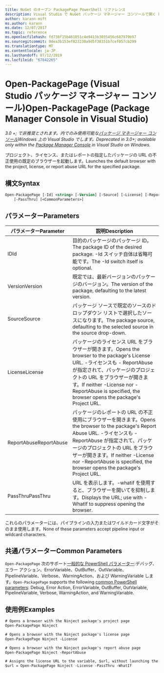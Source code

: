 ```yaml
---
title: NuGet のオープン PackagePage PowerShell リファレンス
description: Visual Studio で NuGet パッケージ マネージャー コンソールで開く PackagePage PowerShell コマンドのリファレンスです。
author: karann-msft
ms.author: karann
ms.date: 12/07/2017
ms.topic: reference
ms.openlocfilehash: fd738f15b461051c4e9413b3035456c687979b97
ms.sourcegitcommit: 0dea3b153ef823230a9d5f38351b7cef057cb299
ms.translationtype: MT
ms.contentlocale: ja-JP
ms.lasthandoff: 07/12/2019
ms.locfileid: "67842265"
---
```

# <a name="open-packagepage-package-manager-console-in-visual-studio"></a><span data-ttu-id="7bf31-103">Open-PackagePage (Visual Studio パッケージ マネージャー コンソール)</span><span class="sxs-lookup"><span data-stu-id="7bf31-103">Open-PackagePage (Package Manager Console in Visual Studio)</span></span>

<span data-ttu-id="7bf31-104">*3.0 +; で非推奨とされます。内でのみ使用可能な[パッケージ マネージャー コンソール](package-manager-console.md)Windows 上の Visual Studio でします。*</span><span class="sxs-lookup"><span data-stu-id="7bf31-104">*Deprecated in 3.0+; available only within the [Package Manager Console](package-manager-console.md) in Visual Studio on Windows.*</span></span>

<span data-ttu-id="7bf31-105">プロジェクト、ライセンス、またはレポートの指定したパッケージの URL の不正使用の既定のブラウザーを起動します。</span><span class="sxs-lookup"><span data-stu-id="7bf31-105">Launches the default browser with the project, license, or report abuse URL for the specified package.</span></span>

## <a name="syntax"></a><span data-ttu-id="7bf31-106">構文</span><span class="sxs-lookup"><span data-stu-id="7bf31-106">Syntax</span></span>

```ps
Open-PackagePage [-Id] <string> [-Version] [-Source] [-License] [-ReportAbuse]
    [-PassThru] [<CommonParameters>]
```

## <a name="parameters"></a><span data-ttu-id="7bf31-107">パラメーター</span><span class="sxs-lookup"><span data-stu-id="7bf31-107">Parameters</span></span>

| <span data-ttu-id="7bf31-108">パラメーター</span><span class="sxs-lookup"><span data-stu-id="7bf31-108">Parameter</span></span> | <span data-ttu-id="7bf31-109">説明</span><span class="sxs-lookup"><span data-stu-id="7bf31-109">Description</span></span> |
| --- | --- |
| <span data-ttu-id="7bf31-110">ID</span><span class="sxs-lookup"><span data-stu-id="7bf31-110">Id</span></span> | <span data-ttu-id="7bf31-111">目的のパッケージのパッケージ ID。</span><span class="sxs-lookup"><span data-stu-id="7bf31-111">The package ID of the desired package.</span></span> <span data-ttu-id="7bf31-112">-Id スイッチ自体は省略可能です。</span><span class="sxs-lookup"><span data-stu-id="7bf31-112">The -Id switch itself is optional.</span></span> |
| <span data-ttu-id="7bf31-113">Version</span><span class="sxs-lookup"><span data-stu-id="7bf31-113">Version</span></span> | <span data-ttu-id="7bf31-114">既定では、最新バージョンのパッケージのバージョン。</span><span class="sxs-lookup"><span data-stu-id="7bf31-114">The version of the package, defaulting to the latest version.</span></span> |
| <span data-ttu-id="7bf31-115">Source</span><span class="sxs-lookup"><span data-stu-id="7bf31-115">Source</span></span> | <span data-ttu-id="7bf31-116">パッケージ ソースで既定のソースのドロップダウン リストで選択したソースになります。</span><span class="sxs-lookup"><span data-stu-id="7bf31-116">The package source, defaulting to the selected source in the source drop-down.</span></span> |
| <span data-ttu-id="7bf31-117">License</span><span class="sxs-lookup"><span data-stu-id="7bf31-117">License</span></span> | <span data-ttu-id="7bf31-118">パッケージのライセンス URL をブラウザーが開きます。</span><span class="sxs-lookup"><span data-stu-id="7bf31-118">Opens the browser to the package's License URL.</span></span> <span data-ttu-id="7bf31-119">-ライセンスも - ReportAbuse が指定されて、パッケージのプロジェクトの URL をブラウザーが開きます。</span><span class="sxs-lookup"><span data-stu-id="7bf31-119">If neither -License nor -ReportAbuse is specified, the browser opens the package's Project URL.</span></span> |
| <span data-ttu-id="7bf31-120">ReportAbuse</span><span class="sxs-lookup"><span data-stu-id="7bf31-120">ReportAbuse</span></span> | <span data-ttu-id="7bf31-121">パッケージのレポートの URL の不正使用にブラウザーを開きます。</span><span class="sxs-lookup"><span data-stu-id="7bf31-121">Opens the browser to the package's Report Abuse URL.</span></span> <span data-ttu-id="7bf31-122">-ライセンスも - ReportAbuse が指定されて、パッケージのプロジェクトの URL をブラウザーが開きます。</span><span class="sxs-lookup"><span data-stu-id="7bf31-122">If neither -License nor -ReportAbuse is specified, the browser opens the package's Project URL.</span></span> |
| <span data-ttu-id="7bf31-123">PassThru</span><span class="sxs-lookup"><span data-stu-id="7bf31-123">PassThru</span></span> | <span data-ttu-id="7bf31-124">URL を表示します。-whatif を使用すると、ブラウザーを開いてを抑制します。</span><span class="sxs-lookup"><span data-stu-id="7bf31-124">Displays the URL; use with -WhatIf to suppress opening the browser.</span></span> |

<span data-ttu-id="7bf31-125">これらのパラメーターには、パイプラインの入力またはワイルドカード文字がそのまま使用します。</span><span class="sxs-lookup"><span data-stu-id="7bf31-125">None of these parameters accept pipeline input or wildcard characters.</span></span>

## <a name="common-parameters"></a><span data-ttu-id="7bf31-126">共通パラメーター</span><span class="sxs-lookup"><span data-stu-id="7bf31-126">Common Parameters</span></span>

<span data-ttu-id="7bf31-127">`Open-PackagePage` 次のサポート[一般的な PowerShell パラメーター](http://go.microsoft.com/fwlink/?LinkID=113216):デバッグ、エラー アクション、ErrorVariable、OutBuffer、OutVariable、PipelineVariable、Verbose、WarningAction、および WarningVariable します。</span><span class="sxs-lookup"><span data-stu-id="7bf31-127">`Open-PackagePage` supports the following [common PowerShell parameters](http://go.microsoft.com/fwlink/?LinkID=113216): Debug, Error Action, ErrorVariable, OutBuffer, OutVariable, PipelineVariable, Verbose, WarningAction, and WarningVariable.</span></span>

## <a name="examples"></a><span data-ttu-id="7bf31-128">使用例</span><span class="sxs-lookup"><span data-stu-id="7bf31-128">Examples</span></span>

```ps
# Opens a browser with the Ninject package's project page
Open-PackagePage Ninject

# Opens a browser with the Ninject package's license page
Open-PackagePage Ninject -License

# Opens a browser with the Ninject package's report abuse page  
Open-PackagePage Ninject -ReportAbuse

# Assigns the license URL to the variable, $url, without launching the browser
$url = Open-PackagePage Ninject -License -PassThru -WhatIf
```